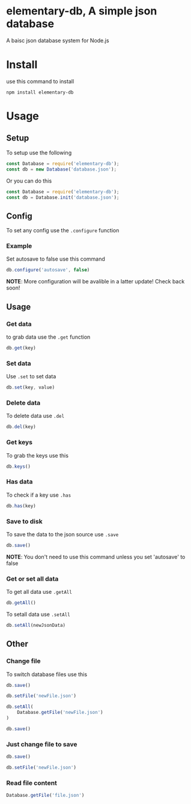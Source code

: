 # elementary-db, A simple json database

A baisc json database system for Node.js

# Install

use this command to install

```shell
npm install elementary-db
```

# Usage

## Setup

To setup use the following

```js
const Database = require('elementary-db');
const db = new Database('database.json');
```

Or you can do this

```js
const Database = require('elementary-db');
const db = Database.init('database.json');
```

## Config

To set any config use the `.configure` function

### Example

Set autosave to false use this command

```js
db.configure('autosave', false)
```

**NOTE**: More configuration will be avalible in a latter update! Check back soon!

## Usage

### Get data

to grab data use the `.get` function

```js
db.get(key)
```

### Set data

Use `.set` to set data

```js
db.set(key, value)
```

### Delete data

To delete data use `.del`

```js
db.del(key)
```

### Get keys

To grab the keys use this

```js
db.keys()
```

### Has data

To check if a key use `.has`

```js
db.has(key)
```

### Save to disk

To save the data to the json source use `.save`

```js
db.save()
```

**NOTE**: You don't need to use this command unless you set 'autosave' to false

### Get or set all data

To get all data use `.getAll`

```js
db.getAll()
```

To setall data use `.setAll`

```js
db.setAll(newJsonData)
```

## Other

### Change file

To switch database files use this

```js
db.save()

db.setFile('newFile.json')

db.setAll(
    Database.getFile('newFile.json')
)

db.save()
```

### Just change file to save

```js
db.save()

db.setFile('newFile.json')
```

### Read file content

```js
Database.getFile('file.json')
```